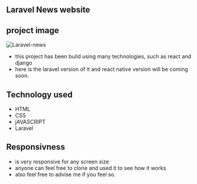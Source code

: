 ## Laravel News website
## project image
![Laravel-news](https://github.com/Bright11/laravel-news-project/assets/34070274/df562c2f-e3b0-4d21-a837-4830b32ceff0)

- this project has been build using many technologies, such as react and django
- here is the laravel version of it and react native version will be coming soon.
## Technology used
- HTML
- CSS
- jAVASCRIPT
- Laravel
## Responsivness
- is very responsive for any screen size
- anyone can feel free to clone and used it to see how it works
- also feel free to advise me if you feel so.
